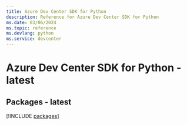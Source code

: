 ```yaml
---
title: Azure Dev Center SDK for Python
description: Reference for Azure Dev Center SDK for Python
ms.date: 03/06/2024
ms.topic: reference
ms.devlang: python
ms.service: devcenter
---
```

# Azure Dev Center SDK for Python - latest
## Packages - latest
[!INCLUDE [packages](dev-center-index.md)]